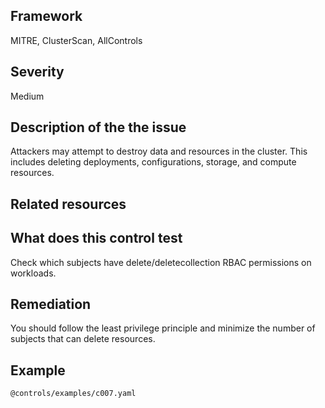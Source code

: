 ## Framework
MITRE, ClusterScan, AllControls
 
## Severity
Medium

## Description of the the issue
Attackers may attempt to destroy data and resources in the cluster. This includes deleting deployments, configurations, storage, and compute resources.
 
## Related resources

## What does this control test
Check which subjects have delete/deletecollection RBAC permissions on workloads.
 
## Remediation
You should follow the least privilege principle and minimize the number of subjects that can delete resources.
 
## Example
```
@controls/examples/c007.yaml
```
